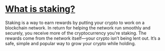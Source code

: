 # [What is staking?](https://www.coinbase.com/en-ca/learn/crypto-basics/what-is-staking)
Staking is a way to earn rewards by putting your crypto to work on a blockchain network. In return for helping the network run smoothly and securely, you receive more of the cryptocurrency you're staking. The rewards come from the network itself—your crypto isn’t being lent out. It’s a safe, simple and popular way to grow your crypto while holding.
